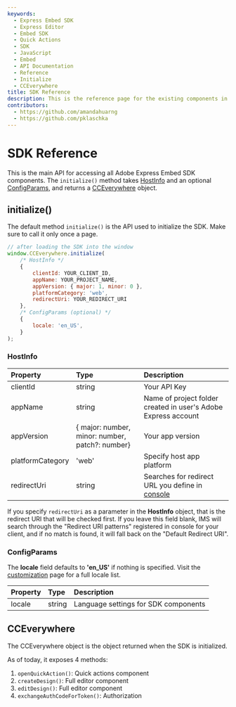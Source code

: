 ```yaml
---
keywords:
  - Express Embed SDK
  - Express Editor
  - Embed SDK
  - Quick Actions
  - SDK
  - JavaScript
  - Embed
  - API Documentation
  - Reference
  - Initialize
  - CCEverywhere
title: SDK Reference
description: This is the reference page for the existing components in the SDK.
contributors:
  - https://github.com/amandahuarng
  - https://github.com/pklaschka
--- 
```


# SDK Reference

This is the main API for accessing all Adobe Express Embed SDK components. The `initialize()` method takes [HostInfo](#hostinfo) and an optional [ConfigParams](#configparams), and returns a [CCEverywhere](#cceverywhere) object.

## initialize()

The default method `initialize()` is the API used to initialize the SDK. Make sure to call it only once a page.

```js
// after loading the SDK into the window
window.CCEverywhere.initialize(
    /* HostInfo */
    {
        clientId: YOUR_CLIENT_ID,
        appName: YOUR_PROJECT_NAME,
        appVersion: { major: 1, minor: 0 },
        platformCategory: 'web', 
        redirectUri: YOUR_REDIRECT_URI
    },
    /* ConfigParams (optional) */
    {
        locale: 'en_US',
    }
);
```

### HostInfo

| Property | Type | Description
| :-- | :--| :--
|clientId | string | Your API Key
|appName | string | Name of project folder created in user's Adobe Express account
|appVersion | { major: number, minor: number, patch?: number} | Your app version
| platformCategory | 'web' | Specify host app platform
| redirectUri | string | Searches for redirect URL you define in [console](https://developer.adobe.com/console)

If you specify `redirectUri` as a parameter in the **HostInfo** object, that is the redirect URI that will be checked first. If you leave this field blank, IMS will search through the "Redirect URI patterns" registered in console for your client, and if no match is found, it will fall back on the "Default Redirect URI".

### ConfigParams

The **locale** field defaults to **'en_US'** if nothing is specified.  Visit the [customization](../../guides/../pages/guides/full_editor/customization/index.md) page for a full locale list.

| Property | Type | Description
| :-- | :--| :--
|locale | string | Language settings for SDK components

## CCEverywhere

The CCEverywhere object is the object returned when the SDK is initialized.

As of today, it exposes 4 methods:

1. `openQuickAction()`: Quick actions component
2. `createDesign()`: Full editor component
3. `editDesign()`: Full editor component
4. `exchangeAuthCodeForToken()`: Authorization
